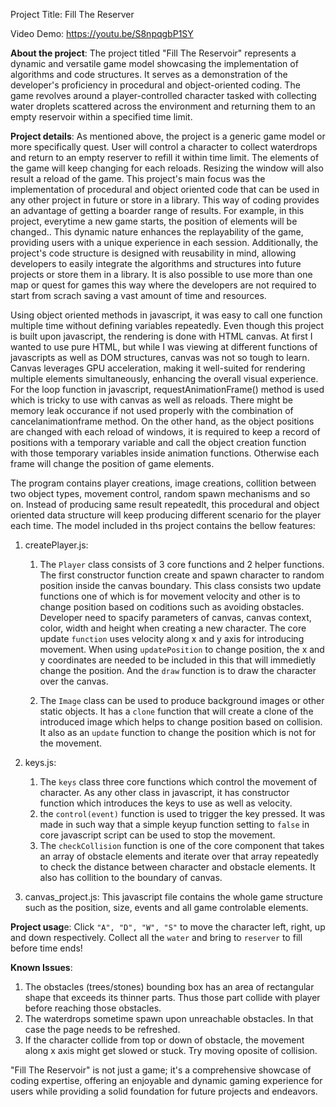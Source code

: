 Project Title: Fill The Reserver

Video Demo: https://youtu.be/S8npqgbP1SY

**About the project**: The project titled "Fill The Reservoir" represents a dynamic and versatile game model showcasing the implementation of algorithms and code structures. It serves as a demonstration of the developer's proficiency in procedural and object-oriented coding. The game revolves around a player-controlled character tasked with collecting water droplets scattered across the environment and returning them to an empty reservoir within a specified time limit.

**Project details**: As mentioned above, the project is a generic game model or more specifically quest. User will control a character to collect waterdrops and return to an empty reserver to refill it within time limit. The elements of the game will keep changing for each reloads. Resizing the window will also result a reload of the game. This project's main focus was the implementation of procedural and object oriented code that can be used in any other project in future or store in a library. This way of coding provides an advantage of getting a boarder range of results. For example, in this project, everytime a new game starts, the position of elements will be changed.. This dynamic nature enhances the replayability of the game, providing users with a unique experience in each session. Additionally, the project's code structure is designed with reusability in mind, allowing developers to easily integrate the algorithms and structures into future projects or store them in a library. It is also possible to use more than one map or quest for games this way where the developers are not required to start from scrach saving a vast amount of time and resources. 

Using object oriented methods in javascript, it was easy to call one function multiple time without defining variables repeatedly. Even though this project is built upon javascript, the rendering is done with HTML canvas. At first I wanted to use pure HTML, but while I was viewing at different functions of javascripts as well as DOM structures, canvas was not so tough to learn. Canvas leverages GPU acceleration, making it well-suited for rendering multiple elements simultaneously, enhancing the overall visual experience. For the loop function in javascript, requestAnimationFrame() method is used which is tricky to use with canvas as well as reloads. There might be memory leak occurance if not used properly with the combination of cancelanimationframe method. On the other hand, as the object positions are changed with each reload of windows, it is required to keep a record of positions with a temporary variable and call the object creation function with those temporary variables inside animation functions. Otherwise each frame will change the position of game elements.

The program  contains player creations, image creations, collition between two object types, movement control, random spawn mechanisms and so on. Instead of producing same result repeatedlt, this procedural and object oriented data structure will keep producing different scenario for the player each time. The model included in ths project contains the bellow features:

1. createPlayer.js: 
    1) The `Player` class consists of 3 core functions and 2 helper functions. The first constructor function create and spawn character to random position inside the canvas boundary. This class consists two update functions one of which is for movement velocity and other is to change position based on coditions such as avoiding obstacles. Developer need to spacify parameters of canvas, canvas context, color, width and height when creating a new character. The core update `function` uses velocity along x and y axis for introducing movement. When using `updatePosition` to change position, the x and y coordinates are needed to be included in this that will immedietly change the position. And the `draw` function is to draw the character over the canvas.


    2) The `Image` class can be used to produce background images or other static objects. It has a `clone` function that will create a clone of the introduced image which helps to change position based on collision. It also as an `update` function to change the position which is not for the movement.

2. keys.js: 
    1) The `keys` class three core functions which control the movement of character. As any other class in javascript, it has constructor function which introduces the keys to use as well as velocity.
    2) the `control(event)` function is used to trigger the key pressed. It was made in such way that a simple keyup function setting to `false` in core javascript script can be used to stop the movement.
    3) The `checkCollision` function is one of the core component that takes an array of obstacle elements and iterate over that array repeatedly to check the distance between character and obstacle elements. It also has collition to the boundary of canvas.

3. canvas_project.js:
    This javascript file contains the whole game structure such as the position, size, events and all game controlable elements. 

**Project usag**e: Click `"A", "D", "W", "S"` to move the character left, right, up and down respectively. Collect all the `water` and bring to `reserver` to fill before time ends!

**Known Issues**: 
1. The obstacles (trees/stones) bounding box has an area of rectangular shape that exceeds its thinner parts. Thus those part collide with player before reaching those obstacles.
2. The waterdrops sometime spawn upon unreachable obstacles. In that case the page needs to be refreshed.
3. If the character collide from top or down of obstacle, the movement along x axis might get slowed or stuck. Try moving oposite of collision.

"Fill The Reservoir" is not just a game; it's a comprehensive showcase of coding expertise, offering an enjoyable and dynamic gaming experience for users while providing a solid foundation for future projects and endeavors.
